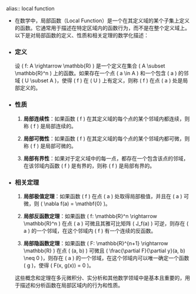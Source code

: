 alias:: local function

- 在数学中，局部函数（Local Function）是一个在其定义域的某个子集上定义的函数。它通常用于描述在特定区域内的函数行为，而不是在整个定义域上。以下是对局部函数的定义、性质和相关定理的数学化描述：
- ### 定义
  
  设 \( f: A \rightarrow \mathbb{R} \) 是一个定义在集合 \( A \subset \mathbb{R}^n \) 上的函数。如果存在一个点 \( a \in A \) 和一个包含 \( a \) 的邻域 \( U \subset A \)，使得 \( f \) 在 \( U \) 上有定义，则称 \( f \) 在点 \( a \) 处是局部定义的。
- ### 性质
  
  1. **局部连续性**：如果函数 \( f \) 在其定义域的每个点的某个邻域内都连续，则称 \( f \) 是局部连续的。
  
  2. **局部可微性**：如果函数 \( f \) 在其定义域的每个点的某个邻域内都可微，则称 \( f \) 是局部可微的。
  
  3. **局部有界性**：如果对于定义域中的每一点，都存在一个包含该点的邻域，在该邻域内函数 \( f \) 是有界的，则称 \( f \) 是局部有界的。
- ### 相关定理
  
  1. **局部极值定理**：如果函数 \( f \) 在点 \( a \) 处取得局部极值，并且在 \( a \) 可微，则 \( \nabla f(a) = \mathbf{0} \)。
  
  2. **局部反函数定理**：如果函数 \( f: \mathbb{R}^n \rightarrow \mathbb{R}^n \) 在点 \( a \) 可微且其雅可比矩阵 \( J_f(a) \) 可逆，则存在 \( a \) 的一个邻域，在这个邻域内 \( f \) 有一个连续的反函数。
  
  3. **局部隐函数定理**：如果函数 \( F: \mathbb{R}^{n+1} \rightarrow \mathbb{R} \) 在点 \( (a, b) \) 可微且 \( \frac{\partial F}{\partial y}(a, b) \neq 0 \)，则存在 \( a \) 的一个邻域，在这个邻域内可以唯一确定一个函数 \( g \)，使得 \( F(x, g(x)) = 0 \)。
  
  这些概念和定理在多元微积分、实分析和其他数学领域中是基本且重要的，用于描述和分析函数在局部区域内的行为和性质。